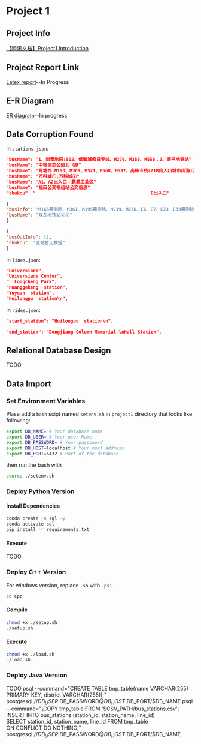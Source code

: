 # Project 1
## Project Info
[【腾讯文档】Project1 Introduction](https://docs.qq.com/doc/DVmJ4Q2dNSGJnSXNv)
## Project Report Link
[Latex report](https://sharelatex.cra.ac.cn/project/66193f1fafc1ee76074e378e)--In Progress
##  E-R Diagram
[ER diagram](https://lucid.app/lucidchart/381208ad-beeb-4a6d-9209-00c39bd6f42d/edit?view_items=LPrsYmKL4.7G&invitationId=inv_45428aec-4b47-4305-88bb-a0c90220279f)--In progress

## Data Corruption Found
in `stations.json`:
```json
"busName": "1、尚景欣园:802、低碳城假日专线、M276、M386、M556；2、盛平地铁站"
"busName": "中粮创芯公园北（原"
"busName": "角塘西:M198、M309、M521、M568、M597、高峰专线221B出入口城市山海云汇"
"busName": "万科城①,万科城②"
"busName": "A1、A2出入口丨鹏基工业区"
"busName": "福田公交枢纽站公交信息"
"chukou": "                                           B出入口"
```
```json
{
"busInfo": "M165需删除、M361、M195需删除、M219、M276、E6、E7、E23、E33需删除、E34、M277、M304、M305、M359、818、M230、M136需删除、M266、高峰专线17（新增）",
"busName": "双龙地铁站②③"
}
```
```json
{
"busOutInfo": [],
"chukou": "此站暂无数据"
}
```

in `lines.json`:
```json
"Universiade",
"Universiade Center",
"  Longcheng Park",
"Huanggekeng  station",
"Yuyuan  station",
"Huilongpu  station\n",
```
in `rides.json`:
```json
"start_station": "Huilongpu  station\n",
```
```json
"end_station": "Dongjiang Column Memorial \nHall Station",
```

## Relational Database Design
TODO

## Data Import
<!-- psql -U postgres -d project1 -p 5432 -h localhost -->
### Set Environment Variables
Plase add a `bash` scipt named `setenv.sh` in `project1` directory that looks like following:
```bash
export DB_NAME= # Your database name
export DB_USER= # Your user Name
export DB_PASSWORD= # Your passoword
export DB_HOST=localhost # Your host address
export DB_PORT=5432 # Port of the database
```
then run the bash with
```bash
source ./setenv.sh
```

### Deploy Python Version
#### Install Dependencies
```bash
conda create -n sql -y
conda activate sql
pip install -r requirements.txt
```

#### Execute
TODO

### Deploy C++ Version
For windows version, replace `.sh` with `.ps1`
```bash
cd Cpp
```

#### Compile
```bash
chmod +x ./setup.sh
./setup.sh
```

#### Execute
```bash
chmod +x ./load.sh
./load.sh
```

### Deploy Java Version
TODO
    psql --command="CREATE TABLE tmp_table(name VARCHAR(255) PRIMARY KEY, district VARCHAR(255));" postgresql://$DB_USER:$DB_PASSWORD@$DB_HOST:$DB_PORT/$DB_NAME
    psql --command="\COPY tmp_table FROM '$CSV_PATH/bus_stations.csv'; \
                    INSERT INTO bus_stations (station_id, station_name, line_id) \
                    SELECT station_id, station_name, line_id FROM tmp_table \
                    ON CONFLICT DO NOTHING;" postgresql://$DB_USER:$DB_PASSWORD@$DB_HOST:$DB_PORT/$DB_NAME
